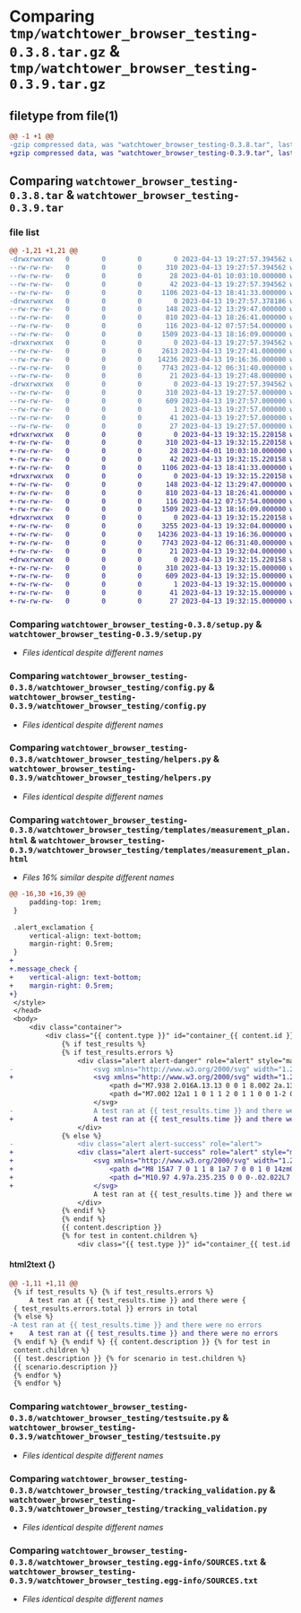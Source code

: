 # Comparing `tmp/watchtower_browser_testing-0.3.8.tar.gz` & `tmp/watchtower_browser_testing-0.3.9.tar.gz`

## filetype from file(1)

```diff
@@ -1 +1 @@
-gzip compressed data, was "watchtower_browser_testing-0.3.8.tar", last modified: Thu Apr 13 19:27:57 2023, max compression
+gzip compressed data, was "watchtower_browser_testing-0.3.9.tar", last modified: Thu Apr 13 19:32:15 2023, max compression
```

## Comparing `watchtower_browser_testing-0.3.8.tar` & `watchtower_browser_testing-0.3.9.tar`

### file list

```diff
@@ -1,21 +1,21 @@
-drwxrwxrwx   0        0        0        0 2023-04-13 19:27:57.394562 watchtower_browser_testing-0.3.8/
--rw-rw-rw-   0        0        0      310 2023-04-13 19:27:57.394562 watchtower_browser_testing-0.3.8/PKG-INFO
--rw-rw-rw-   0        0        0       28 2023-04-01 10:03:10.000000 watchtower_browser_testing-0.3.8/README.md
--rw-rw-rw-   0        0        0       42 2023-04-13 19:27:57.394562 watchtower_browser_testing-0.3.8/setup.cfg
--rw-rw-rw-   0        0        0     1106 2023-04-13 18:41:33.000000 watchtower_browser_testing-0.3.8/setup.py
-drwxrwxrwx   0        0        0        0 2023-04-13 19:27:57.378186 watchtower_browser_testing-0.3.8/watchtower_browser_testing/
--rw-rw-rw-   0        0        0      148 2023-04-12 13:29:47.000000 watchtower_browser_testing-0.3.8/watchtower_browser_testing/__init__.py
--rw-rw-rw-   0        0        0      810 2023-04-13 18:26:41.000000 watchtower_browser_testing-0.3.8/watchtower_browser_testing/config.py
--rw-rw-rw-   0        0        0      116 2023-04-12 07:57:54.000000 watchtower_browser_testing-0.3.8/watchtower_browser_testing/exceptions.py
--rw-rw-rw-   0        0        0     1509 2023-04-13 18:16:09.000000 watchtower_browser_testing-0.3.8/watchtower_browser_testing/helpers.py
-drwxrwxrwx   0        0        0        0 2023-04-13 19:27:57.394562 watchtower_browser_testing-0.3.8/watchtower_browser_testing/templates/
--rw-rw-rw-   0        0        0     2613 2023-04-13 19:27:41.000000 watchtower_browser_testing-0.3.8/watchtower_browser_testing/templates/measurement_plan.html
--rw-rw-rw-   0        0        0    14236 2023-04-13 19:16:36.000000 watchtower_browser_testing-0.3.8/watchtower_browser_testing/testsuite.py
--rw-rw-rw-   0        0        0     7743 2023-04-12 06:31:40.000000 watchtower_browser_testing-0.3.8/watchtower_browser_testing/tracking_validation.py
--rw-rw-rw-   0        0        0       21 2023-04-13 19:27:48.000000 watchtower_browser_testing-0.3.8/watchtower_browser_testing/version.py
-drwxrwxrwx   0        0        0        0 2023-04-13 19:27:57.394562 watchtower_browser_testing-0.3.8/watchtower_browser_testing.egg-info/
--rw-rw-rw-   0        0        0      310 2023-04-13 19:27:57.000000 watchtower_browser_testing-0.3.8/watchtower_browser_testing.egg-info/PKG-INFO
--rw-rw-rw-   0        0        0      609 2023-04-13 19:27:57.000000 watchtower_browser_testing-0.3.8/watchtower_browser_testing.egg-info/SOURCES.txt
--rw-rw-rw-   0        0        0        1 2023-04-13 19:27:57.000000 watchtower_browser_testing-0.3.8/watchtower_browser_testing.egg-info/dependency_links.txt
--rw-rw-rw-   0        0        0       41 2023-04-13 19:27:57.000000 watchtower_browser_testing-0.3.8/watchtower_browser_testing.egg-info/requires.txt
--rw-rw-rw-   0        0        0       27 2023-04-13 19:27:57.000000 watchtower_browser_testing-0.3.8/watchtower_browser_testing.egg-info/top_level.txt
+drwxrwxrwx   0        0        0        0 2023-04-13 19:32:15.220158 watchtower_browser_testing-0.3.9/
+-rw-rw-rw-   0        0        0      310 2023-04-13 19:32:15.220158 watchtower_browser_testing-0.3.9/PKG-INFO
+-rw-rw-rw-   0        0        0       28 2023-04-01 10:03:10.000000 watchtower_browser_testing-0.3.9/README.md
+-rw-rw-rw-   0        0        0       42 2023-04-13 19:32:15.220158 watchtower_browser_testing-0.3.9/setup.cfg
+-rw-rw-rw-   0        0        0     1106 2023-04-13 18:41:33.000000 watchtower_browser_testing-0.3.9/setup.py
+drwxrwxrwx   0        0        0        0 2023-04-13 19:32:15.220158 watchtower_browser_testing-0.3.9/watchtower_browser_testing/
+-rw-rw-rw-   0        0        0      148 2023-04-12 13:29:47.000000 watchtower_browser_testing-0.3.9/watchtower_browser_testing/__init__.py
+-rw-rw-rw-   0        0        0      810 2023-04-13 18:26:41.000000 watchtower_browser_testing-0.3.9/watchtower_browser_testing/config.py
+-rw-rw-rw-   0        0        0      116 2023-04-12 07:57:54.000000 watchtower_browser_testing-0.3.9/watchtower_browser_testing/exceptions.py
+-rw-rw-rw-   0        0        0     1509 2023-04-13 18:16:09.000000 watchtower_browser_testing-0.3.9/watchtower_browser_testing/helpers.py
+drwxrwxrwx   0        0        0        0 2023-04-13 19:32:15.220158 watchtower_browser_testing-0.3.9/watchtower_browser_testing/templates/
+-rw-rw-rw-   0        0        0     3255 2023-04-13 19:32:04.000000 watchtower_browser_testing-0.3.9/watchtower_browser_testing/templates/measurement_plan.html
+-rw-rw-rw-   0        0        0    14236 2023-04-13 19:16:36.000000 watchtower_browser_testing-0.3.9/watchtower_browser_testing/testsuite.py
+-rw-rw-rw-   0        0        0     7743 2023-04-12 06:31:40.000000 watchtower_browser_testing-0.3.9/watchtower_browser_testing/tracking_validation.py
+-rw-rw-rw-   0        0        0       21 2023-04-13 19:32:04.000000 watchtower_browser_testing-0.3.9/watchtower_browser_testing/version.py
+drwxrwxrwx   0        0        0        0 2023-04-13 19:32:15.220158 watchtower_browser_testing-0.3.9/watchtower_browser_testing.egg-info/
+-rw-rw-rw-   0        0        0      310 2023-04-13 19:32:15.000000 watchtower_browser_testing-0.3.9/watchtower_browser_testing.egg-info/PKG-INFO
+-rw-rw-rw-   0        0        0      609 2023-04-13 19:32:15.000000 watchtower_browser_testing-0.3.9/watchtower_browser_testing.egg-info/SOURCES.txt
+-rw-rw-rw-   0        0        0        1 2023-04-13 19:32:15.000000 watchtower_browser_testing-0.3.9/watchtower_browser_testing.egg-info/dependency_links.txt
+-rw-rw-rw-   0        0        0       41 2023-04-13 19:32:15.000000 watchtower_browser_testing-0.3.9/watchtower_browser_testing.egg-info/requires.txt
+-rw-rw-rw-   0        0        0       27 2023-04-13 19:32:15.000000 watchtower_browser_testing-0.3.9/watchtower_browser_testing.egg-info/top_level.txt
```

### Comparing `watchtower_browser_testing-0.3.8/setup.py` & `watchtower_browser_testing-0.3.9/setup.py`

 * *Files identical despite different names*

### Comparing `watchtower_browser_testing-0.3.8/watchtower_browser_testing/config.py` & `watchtower_browser_testing-0.3.9/watchtower_browser_testing/config.py`

 * *Files identical despite different names*

### Comparing `watchtower_browser_testing-0.3.8/watchtower_browser_testing/helpers.py` & `watchtower_browser_testing-0.3.9/watchtower_browser_testing/helpers.py`

 * *Files identical despite different names*

### Comparing `watchtower_browser_testing-0.3.8/watchtower_browser_testing/templates/measurement_plan.html` & `watchtower_browser_testing-0.3.9/watchtower_browser_testing/templates/measurement_plan.html`

 * *Files 16% similar despite different names*

```diff
@@ -16,30 +16,39 @@
     padding-top: 1rem;
 }
 
 .alert_exclamation {
     vertical-align: text-bottom;
     margin-right: 0.5rem;
 }
+
+.message_check {
+    vertical-align: text-bottom;
+    margin-right: 0.5rem;
+}
 </style>
 </head>
 <body>
     <div class="container">
         <div class="{{ content.type }}" id="container_{{ content.id }}" >
             {% if test_results %}
             {% if test_results.errors %}
                 <div class="alert alert-danger" role="alert" style="margin-top:1rem;">
-                    <svg xmlns="http://www.w3.org/2000/svg" width="1.2rem" height="1.2rem" fill="currentColor" class="bi bi-exclamation-triangle" viewBox="0 0 16 16">
+                    <svg xmlns="http://www.w3.org/2000/svg" width="1.2rem" height="1.2rem" fill="currentColor" class="bi bi-exclamation-triangle alert_exclamation" viewBox="0 0 16 16">
                         <path d="M7.938 2.016A.13.13 0 0 1 8.002 2a.13.13 0 0 1 .063.016.146.146 0 0 1 .054.057l6.857 11.667c.036.06.035.124.002.183a.163.163 0 0 1-.054.06.116.116 0 0 1-.066.017H1.146a.115.115 0 0 1-.066-.017.163.163 0 0 1-.054-.06.176.176 0 0 1 .002-.183L7.884 2.073a.147.147 0 0 1 .054-.057zm1.044-.45a1.13 1.13 0 0 0-1.96 0L.165 13.233c-.457.778.091 1.767.98 1.767h13.713c.889 0 1.438-.99.98-1.767L8.982 1.566z"/>
                         <path d="M7.002 12a1 1 0 1 1 2 0 1 1 0 0 1-2 0zM7.1 5.995a.905.905 0 1 1 1.8 0l-.35 3.507a.552.552 0 0 1-1.1 0L7.1 5.995z"/>
                     </svg>
-                    A test ran at {{ test_results.time }} and there were {{ test_results.errors.total }} errors in total
+                    A test ran at {{ test_results.time }} and there were <strong>{{ test_results.errors.total }} errors</strong> in total
                 </div>
             {% else %}
-                <div class="alert alert-success" role="alert">
+                <div class="alert alert-success" role="alert" style="margin-top:1rem;">
+                    <svg xmlns="http://www.w3.org/2000/svg" width="1.2rem" height="1.2rem" fill="currentColor" class="bi bi-check-circle message_check" viewBox="0 0 16 16">
+                        <path d="M8 15A7 7 0 1 1 8 1a7 7 0 0 1 0 14zm0 1A8 8 0 1 0 8 0a8 8 0 0 0 0 16z"/>
+                        <path d="M10.97 4.97a.235.235 0 0 0-.02.022L7.477 9.417 5.384 7.323a.75.75 0 0 0-1.06 1.06L6.97 11.03a.75.75 0 0 0 1.079-.02l3.992-4.99a.75.75 0 0 0-1.071-1.05z"/>
+                    </svg>
                     A test ran at {{ test_results.time }} and there were no errors
                 </div>
             {% endif %}
             {% endif %}
             {{ content.description }}
             {% for test in content.children %}
                 <div class="{{ test.type }}" id="container_{{ test.id }}">
```

#### html2text {}

```diff
@@ -1,11 +1,11 @@
 {% if test_results %} {% if test_results.errors %}
     A test ran at {{ test_results.time }} and there were {
 { test_results.errors.total }} errors in total
 {% else %}
-A test ran at {{ test_results.time }} and there were no errors
+    A test ran at {{ test_results.time }} and there were no errors
 {% endif %} {% endif %} {{ content.description }} {% for test in
 content.children %}
 {{ test.description }} {% for scenario in test.children %}
 {{ scenario.description }}
 {% endfor %}
 {% endfor %}
```

### Comparing `watchtower_browser_testing-0.3.8/watchtower_browser_testing/testsuite.py` & `watchtower_browser_testing-0.3.9/watchtower_browser_testing/testsuite.py`

 * *Files identical despite different names*

### Comparing `watchtower_browser_testing-0.3.8/watchtower_browser_testing/tracking_validation.py` & `watchtower_browser_testing-0.3.9/watchtower_browser_testing/tracking_validation.py`

 * *Files identical despite different names*

### Comparing `watchtower_browser_testing-0.3.8/watchtower_browser_testing.egg-info/SOURCES.txt` & `watchtower_browser_testing-0.3.9/watchtower_browser_testing.egg-info/SOURCES.txt`

 * *Files identical despite different names*


